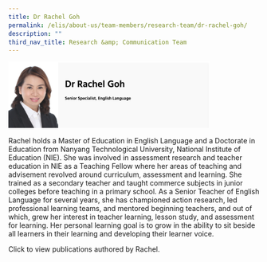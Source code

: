 ```yaml
---
title: Dr Rachel Goh
permalink: /elis/about-us/team-members/research-team/dr-rachel-goh/
description: ""
third_nav_title: Research &amp; Communication Team
---
```

<img src="/images/dr%20rachel%20goh.png" style="width:80%">
		 
Rachel holds a Master of Education in English Language and a Doctorate in Education from Nanyang Technological University, National Institute of Education (NIE). She was involved in assessment research and teacher education in NIE as a Teaching Fellow where her areas of teaching and advisement revolved around curriculum, assessment and learning. She trained as a secondary teacher and taught commerce subjects in junior colleges before teaching in a primary school. As a Senior Teacher of English Language for several years, she has championed action research, led professional learning teams, and mentored beginning teachers, and out of which, grew her interest in teacher learning, lesson study, and assessment for learning. Her personal learning goal is to grow in the ability to sit beside all learners in their learning and developing their learner voice.

Click to view publications authored by Rachel.